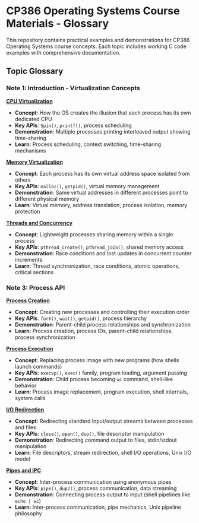 # CP386 Operating Systems Course Materials - Glossary

This repository contains practical examples and demonstrations for CP386 Operating Systems course concepts. Each topic includes working C code examples with comprehensive documentation.

## Topic Glossary

### Note 1: Introduction - Virtualization Concepts

**[CPU Virtualization](note1/cpu_virtualization/README.md)**

- **Concept**: How the OS creates the illusion that each process has its own dedicated CPU
- **Key APIs**: `Spin()`, `printf()`, process scheduling
- **Demonstration**: Multiple processes printing interleaved output showing time-sharing
- **Learn**: Process scheduling, context switching, time-sharing mechanisms

**[Memory Virtualization](note1/memory_virtualization/README.md)**

- **Concept**: Each process has its own virtual address space isolated from others
- **Key APIs**: `malloc()`, `getpid()`, virtual memory management
- **Demonstration**: Same virtual addresses in different processes point to different physical memory
- **Learn**: Virtual memory, address translation, process isolation, memory protection

**[Threads and Concurrency](note1/threads/README.md)**

- **Concept**: Lightweight processes sharing memory within a single process
- **Key APIs**: `pthread_create()`, `pthread_join()`, shared memory access
- **Demonstration**: Race conditions and lost updates in concurrent counter increments
- **Learn**: Thread synchronization, race conditions, atomic operations, critical sections

### Note 3: Process API

**[Process Creation](note3/process_creation/README.md)**

- **Concept**: Creating new processes and controlling their execution order
- **Key APIs**: `fork()`, `wait()`, `getpid()`, process hierarchy
- **Demonstration**: Parent-child process relationships and synchronization
- **Learn**: Process creation, process IDs, parent-child relationships, process synchronization

**[Process Execution](note3/process_execution/README.md)**

- **Concept**: Replacing process image with new programs (how shells launch commands)
- **Key APIs**: `execvp()`, `exec()` family, program loading, argument passing
- **Demonstration**: Child process becoming `wc` command, shell-like behavior
- **Learn**: Process image replacement, program execution, shell internals, system calls

**[I/O Redirection](note3/io_redirection/README.md)**

- **Concept**: Redirecting standard input/output streams between processes and files
- **Key APIs**: `close()`, `open()`, `dup()`, file descriptor manipulation
- **Demonstration**: Redirecting command output to files, stdin/stdout manipulation
- **Learn**: File descriptors, stream redirection, shell I/O operations, Unix I/O model

**[Pipes and IPC](note3/pipes/README.md)**

- **Concept**: Inter-process communication using anonymous pipes
- **Key APIs**: `pipe()`, `dup2()`, process communication, data streaming
- **Demonstration**: Connecting process output to input (shell pipelines like `echo | wc`)
- **Learn**: Inter-process communication, pipe mechanics, Unix pipeline philosophy
